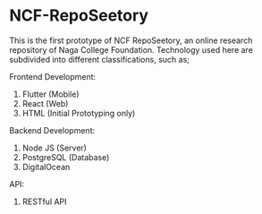 # NCF-RepoSeetory

This is the first prototype of NCF RepoSeetory, an online research repository of Naga College Foundation.
Technology used here are subdivided into different classifications, such as;

Frontend Development:
1. Flutter (Mobile)
2. React (Web)
3. HTML (Initial Prototyping only)

Backend Development:
1. Node JS (Server)
2. PostgreSQL (Database)
3. DigitalOcean

API:
1. RESTful API
